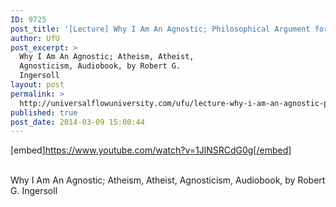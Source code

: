```yaml
---
ID: 9725
post_title: '[Lecture] Why I Am An Agnostic; Philosophical Argument for Agnosticism, Atheism,'
author: UfU
post_excerpt: >
  Why I Am An Agnostic; Atheism, Atheist,
  Agnosticism, Audiobook, by Robert G.
  Ingersoll
layout: post
permalink: >
  http://universalflowuniversity.com/ufu/lecture-why-i-am-an-agnostic-philosophical-argument-for-agnosticism-atheism/
published: true
post_date: 2014-03-09 15:00:44
---
```

[embed]https://www.youtube.com/watch?v=1JlNSRCdG0g[/embed]</br></br>
<p>Why I Am An Agnostic; Atheism, Atheist, Agnosticism, Audiobook, by Robert G. Ingersoll </p>